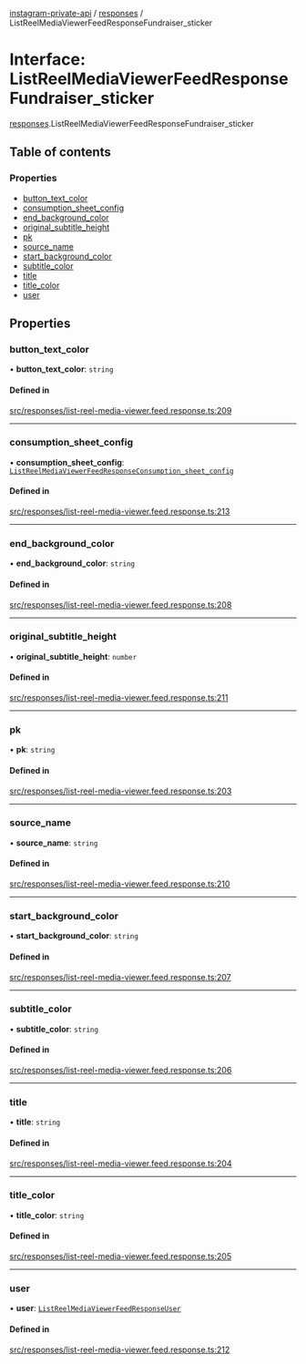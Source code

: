 [instagram-private-api](../../README.md) / [responses](../../modules/responses.md) / ListReelMediaViewerFeedResponseFundraiser_sticker

# Interface: ListReelMediaViewerFeedResponseFundraiser\_sticker

[responses](../../modules/responses.md).ListReelMediaViewerFeedResponseFundraiser_sticker

## Table of contents

### Properties

- [button\_text\_color](ListReelMediaViewerFeedResponseFundraiser_sticker.md#button_text_color)
- [consumption\_sheet\_config](ListReelMediaViewerFeedResponseFundraiser_sticker.md#consumption_sheet_config)
- [end\_background\_color](ListReelMediaViewerFeedResponseFundraiser_sticker.md#end_background_color)
- [original\_subtitle\_height](ListReelMediaViewerFeedResponseFundraiser_sticker.md#original_subtitle_height)
- [pk](ListReelMediaViewerFeedResponseFundraiser_sticker.md#pk)
- [source\_name](ListReelMediaViewerFeedResponseFundraiser_sticker.md#source_name)
- [start\_background\_color](ListReelMediaViewerFeedResponseFundraiser_sticker.md#start_background_color)
- [subtitle\_color](ListReelMediaViewerFeedResponseFundraiser_sticker.md#subtitle_color)
- [title](ListReelMediaViewerFeedResponseFundraiser_sticker.md#title)
- [title\_color](ListReelMediaViewerFeedResponseFundraiser_sticker.md#title_color)
- [user](ListReelMediaViewerFeedResponseFundraiser_sticker.md#user)

## Properties

### button\_text\_color

• **button\_text\_color**: `string`

#### Defined in

[src/responses/list-reel-media-viewer.feed.response.ts:209](https://github.com/Nerixyz/instagram-private-api/blob/4971f34/src/responses/list-reel-media-viewer.feed.response.ts#L209)

___

### consumption\_sheet\_config

• **consumption\_sheet\_config**: [`ListReelMediaViewerFeedResponseConsumption_sheet_config`](ListReelMediaViewerFeedResponseConsumption_sheet_config.md)

#### Defined in

[src/responses/list-reel-media-viewer.feed.response.ts:213](https://github.com/Nerixyz/instagram-private-api/blob/4971f34/src/responses/list-reel-media-viewer.feed.response.ts#L213)

___

### end\_background\_color

• **end\_background\_color**: `string`

#### Defined in

[src/responses/list-reel-media-viewer.feed.response.ts:208](https://github.com/Nerixyz/instagram-private-api/blob/4971f34/src/responses/list-reel-media-viewer.feed.response.ts#L208)

___

### original\_subtitle\_height

• **original\_subtitle\_height**: `number`

#### Defined in

[src/responses/list-reel-media-viewer.feed.response.ts:211](https://github.com/Nerixyz/instagram-private-api/blob/4971f34/src/responses/list-reel-media-viewer.feed.response.ts#L211)

___

### pk

• **pk**: `string`

#### Defined in

[src/responses/list-reel-media-viewer.feed.response.ts:203](https://github.com/Nerixyz/instagram-private-api/blob/4971f34/src/responses/list-reel-media-viewer.feed.response.ts#L203)

___

### source\_name

• **source\_name**: `string`

#### Defined in

[src/responses/list-reel-media-viewer.feed.response.ts:210](https://github.com/Nerixyz/instagram-private-api/blob/4971f34/src/responses/list-reel-media-viewer.feed.response.ts#L210)

___

### start\_background\_color

• **start\_background\_color**: `string`

#### Defined in

[src/responses/list-reel-media-viewer.feed.response.ts:207](https://github.com/Nerixyz/instagram-private-api/blob/4971f34/src/responses/list-reel-media-viewer.feed.response.ts#L207)

___

### subtitle\_color

• **subtitle\_color**: `string`

#### Defined in

[src/responses/list-reel-media-viewer.feed.response.ts:206](https://github.com/Nerixyz/instagram-private-api/blob/4971f34/src/responses/list-reel-media-viewer.feed.response.ts#L206)

___

### title

• **title**: `string`

#### Defined in

[src/responses/list-reel-media-viewer.feed.response.ts:204](https://github.com/Nerixyz/instagram-private-api/blob/4971f34/src/responses/list-reel-media-viewer.feed.response.ts#L204)

___

### title\_color

• **title\_color**: `string`

#### Defined in

[src/responses/list-reel-media-viewer.feed.response.ts:205](https://github.com/Nerixyz/instagram-private-api/blob/4971f34/src/responses/list-reel-media-viewer.feed.response.ts#L205)

___

### user

• **user**: [`ListReelMediaViewerFeedResponseUser`](ListReelMediaViewerFeedResponseUser.md)

#### Defined in

[src/responses/list-reel-media-viewer.feed.response.ts:212](https://github.com/Nerixyz/instagram-private-api/blob/4971f34/src/responses/list-reel-media-viewer.feed.response.ts#L212)

